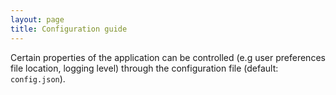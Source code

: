 ```yaml
---
layout: page 
title: Configuration guide
---
```


Certain properties of the application can be controlled (e.g user preferences file location, logging level) through the
configuration file (default: `config.json`).
